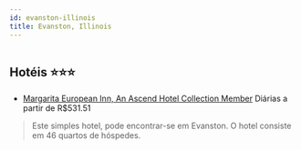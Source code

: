```yaml
---
id: evanston-illinois
title: Evanston, Illinois
---
```


<center><img src="http://photos.hotelbeds.com/giata/50/503536/503536a_hb_a_001.jpg" alt="" /></center>


## Hotéis ⭐️⭐️⭐️

-    [Margarita European Inn, An Ascend Hotel Collection Member](https://www.hurb.com/aud/https://www.hurb.com/hoteis/evanston/margarita-european-inn-an-ascend-hotel-collection-member-JNP-JP300157?cmp=18055) Diárias a partir de R$531.51
   > Este simples hotel, pode encontrar-se em Evanston. O hotel consiste em 46 quartos de hóspedes. 
